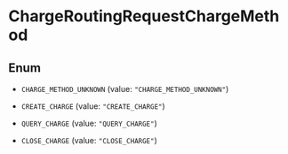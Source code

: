 
# ChargeRoutingRequestChargeMethod

## Enum


* `CHARGE_METHOD_UNKNOWN` (value: `"CHARGE_METHOD_UNKNOWN"`)

* `CREATE_CHARGE` (value: `"CREATE_CHARGE"`)

* `QUERY_CHARGE` (value: `"QUERY_CHARGE"`)

* `CLOSE_CHARGE` (value: `"CLOSE_CHARGE"`)



